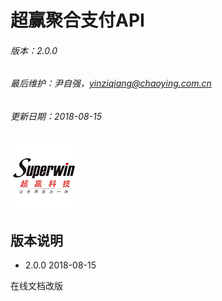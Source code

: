 # 超赢聚合支付API

###### 版本：2.0.0

###### 最后维护：尹自强，yinziqiang@chaoying.com.cn

###### 更新日期：2018-08-15

[![超赢科技](/assets/logo.png)](http://pos.cn/)

## 版本说明

* 2.0.0 2018-08-15

在线文档改版